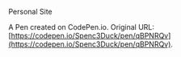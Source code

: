 Personal Site

A Pen created on CodePen.io. Original URL: [https://codepen.io/Spenc3Duck/pen/qBPNRQv](https://codepen.io/Spenc3Duck/pen/qBPNRQv).


